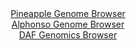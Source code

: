 <div id="Pineapple_Genome_Browser" align="center">
  <a href="https://igv.org/app/?sessionURL=blob:zZNdb5swFIb_i6VWm0TAQICCVE1J2q5f6VeasrWqkAOGuAWb2gZKo_z3nVabdrNKzcWmSb6wj2yf9339eIVaKhUTHEXIMW3PtG1kILUU3YxUdUnPSEUVinJSKmogSXMqKU8pilYoJ0qT.dUpnFxqXavIspiuBxXhhTCVa5KKvAhOOmWmorImoizJQkiihVTWWJJWWKxoBx1dkLo2obdrelZGNLFIWS8FV8KqKS.SDu5LfpWSgnJR0aRqSs3eBCSgBzRmZk6.jOLZKE2pUie0P8p2RydHoxt3f3771Z_czs8P47kfb89YwYluJN3dcg4eptD96RpmL1PP1kHXn12O_S1n7D45Ad5y97b3n2smqdq1A3vH9UNvGEI8jGf0.X9yDoNt6P5U6iPcgNXqdM8bT.uzG1qrm3h47cV.947ztYFKkTbAA0qXMohsbLjYNzzHH7xO7R0D49d8pGAours3kJYkfYTtdyuk.xqoQYo.NW8AGUjIjEoUDUKMAzsMHW8YDHEY2mtjhRpZ_r1wD.ZXYYCdkeP4Sc5KDUhnieK1MgnnZpvmZvGyYZqL8.Ah49w9vp09Y9dvLidsduH2w28i_VOWHgb_0PrtAcHoRxT9E.4.IsTUi01hK9Lv8Mem7f4k5v3joZcSWMJQF73O9uZ09G5ImwWUC1kRDfuhAsufzLVEMsI1FFqm2IKVTPcxZCk6FNmOC.iiVJQCWESyWHzCBjZsD3_.jai7vl__AA--">Pineapple Genome Browser</a>
</div>
<div id="Alphonso_Genome_Browser" align="center">
  <a href="https://igv.org/app/?sessionURL=blob:zZJdb5swGEb_i6VWm0QAQyAFqZqSpu3SpKuaNEk_VCFjDLFqbGIbSBPlv8.rNu2mk5qLTZO4MK8Mfp7jswMNkYoKDmLg2TCwIQQWUCvRzlBZMfINlUSBOEdMEQtIkhNJOCYg3oEcKY3m04n5cqV1pWLHobrqlIgXwla.jUq0FRy1ysaidM4EYygVEmkhlTOQqBEOLZpOS1JUVbY527cDJ0MaOYhVK8GVcCrCi6Q1_0t.jZKCcFGSpKyZpm8BEpPHZMzsHH3pL2d9jIlSY_I6yk7741F_4Z_PHy_Ds8f5zdflPFwez2jBka4lOR3cL27RY7W6mI3SIF083F.Mt5u5vMGTkyN_eHy.qagk6hT24IkfRkHXM2Aoz8jmf.psHnpgb7douZ89FNsrNg0wXJMR3qDbOzmg1._29sHeAkzg2ngA8Er2YuhavhtagRd2fizhieW6kaEjBQXx07MFtET4xWx_2gH9WhlbgCLr.k0cCwiZEQniTuS6PRhFXtDtdd0ogntrB2rJ_h7ai_k06rle3_PCJKdMG5WzRPFK2Yhzu8G5XWwPZEmbyf2RN5iOr4NbL.8Pq8FmyK9m5yx8WbR_oGkBc_jbBZqqH8n0T7z7SBBbp4fK5q3DuhsYRHA9HIQRa82S4sv67kEVY6zeRdQ1hQ_DkwtZIm32m4l5_elcgyRFXJtBQxVNKaP6dWlIihbE0PONugALJoyLQBbpJ9dyLRi4n38r6u.f998B">Alphonso Genome Browser</a>
</div>


<div id="DAF_Genomics_Browser" align="center">
  <a href="https://igv.org/app/?sessionURL=blob:tZFra9swFIb_iyD95Kvs2LUhDG9NmpDQsAQnI6WEM1u2tViWK8lL05D_Ps3rGOzCGHQgCYlzeV.d54w.EyEpb1CMsOUOLddFBpIVP66BtTW5A0YkiguoJTGQIAURpMkIis.oAKkgXS10ZaVUK2PbzqEwS9JwRjNpSc.C1pS8UxXRqSa2gMEzb.AorYwznazAhrqteCO5DVlGpDQduyVNuT.CPr7H9n1LsmddrWivutcmtLHcKkC7pU1Onv5i5D8o60XfJNt10tfPyWmWj5L5LNl443R3G7zbpcvpNg22V2taNqA6QUaSrQVMYVN9eM4X7_0BnhwOlG0Wk_ni03jg3VyNn1oqiBy5oXvtBVHgDtHFQDXPOg0BZZVwY9c3QnxtYN83X67eMNBTEJyi.P7BQEpAdtDp92ekTq1GhSR57HpqBuIiJwLFZuQ4oRtFeOiHvhNF7sU4o07Ur8xykq6i0MEJxoH1EZjWL2jdD1AL_Rp8LZA_ddb7X0Hd3B6n6fJ0x7pwVw7w27KN.OMKR.HyqGa_BfUVwR8_VnDBQOnQt.cLFqi1HiON.sHFuzxcvgA-">DAF Genomics Browser</a>
</div>
